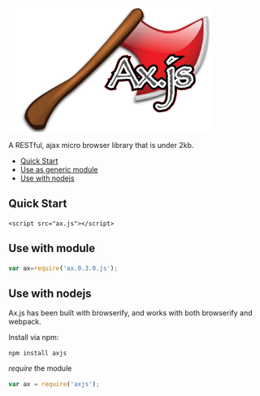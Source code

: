 ![Ax.js](./src/ax.js.gif)

A RESTful, ajax micro browser library that is under 2kb.

* [Quick Start](#quick-start)
* [Use as generic module](#use-with-module)
* [Use with nodejs](#use-with-nodejs)

## Quick Start

```
<script src="ax.js"></script>
```

## Use with module

``` javascript
var ax=require('ax.0.3.0.js');
```

## Use with nodejs

Ax.js has been built with browserify, and works with both browserify and webpack.

Install via npm:
```
npm install axjs
```
*require* the module 
``` javascript
var ax = require('axjs');
```